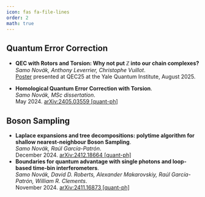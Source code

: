 ```yaml
---
icon: fas fa-file-lines
order: 2
math: true
---
```


## Quantum Error Correction

- <i class="fa-solid fa-image"></i> **QEC with Rotors and Torsion: Why not put $\mathbb{Z}$ into our chain complexes?**  
  *Samo Novák, Anthony Leverrier, Christophe Vuillot*.  
  [Poster](/assets/files/qec25-poster.pdf) presented at QEC25 at the Yale Quantum Institute, August 2025.
  <span class='Z3988' title='url_ver=Z39.88-2004&amp;ctx_ver=Z39.88-2004&amp;rfr_id=info%3Asid%2Fzotero.org%3A2&amp;rft_val_fmt=info%3Aofi%2Ffmt%3Akev%3Amtx%3Adc&amp;rft.type=preprint&amp;rft.title=Homological%20Quantum%20Error%20Correction%20with%20Torsion&amp;rft.publisher=arXiv&amp;rft.description=Homological%20quantum%20error%20correction%20uses%20tools%20of%20algebraic%20topology%20and%20homological%20algebra%20to%20derive%20Calderbank-Shor-Steane%20quantum%20error%20correcting%20codes%20from%20cellulations%20of%20topological%20spaces.%20This%20work%20is%20an%20exploration%20of%20the%20relevant%20topics%2C%20a%20journey%20from%20classical%20error%20correction%2C%20through%20homology%20theory%2C%20to%20CSS%20codes%20acting%20on%20qudit%20systems.%20Qudit%20codes%20have%20torsion%20in%20their%20logical%20spaces.%20This%20is%20interesting%20to%20study%20because%20it%20gives%20us%20extra%20logical%20qudits%2C%20of%20possibly%20different%20dimension.%20Apart%20from%20examples%20and%20comments%20on%20the%20topic%2C%20we%20prove%20an%20original%20result%2C%20the%20Structure%20Theorem%20for%20the%20Qudit%20Logical%20Space%2C%20an%20application%20of%20the%20Universal%20Coefficient%20Theorem%20from%20homological%20algebra%2C%20which%20gives%20us%20information%20about%20the%20logical%20space%20when%20torsion%20is%20involved%2C%20and%20that%20improves%20on%20a%20previous%20result%20in%20the%20literature.%20Furthermore%2C%20this%20work%20introduces%20our%20own%20abstracted%20and%20restricted%20version%20of%20the%20general%20notion%20of%20a%20cell%20complex%2C%20suited%20exactly%20to%20our%20needs.&amp;rft.identifier=http%3A%2F%2Farxiv.org%2Fabs%2F2405.03559&amp;rft.aufirst=Samo&amp;rft.aulast=Nov%C3%A1k&amp;rft.au=Samo%20Nov%C3%A1k&amp;rft.date=2024-05-06'></span>


- <i class="fa-solid fa-book"></i> **Homological Quantum Error Correction with Torsion**.  
  *Samo Novák, MSc dissertation*.  
  May 2024. [arXiv:2405.03559 [quant-ph]](https://arxiv.org/abs/2405.03559)
  <!-- [![arXiv:2405.03559 [quant-ph]](https://img.shields.io/badge/quant--ph-2405.03559-b31b1b?logo=arxiv)](https://arxiv.org/abs/2405.03559) -->
  <span class='Z3988' title='url_ver=Z39.88-2004&amp;ctx_ver=Z39.88-2004&amp;rfr_id=info%3Asid%2Fzotero.org%3A2&amp;rft_val_fmt=info%3Aofi%2Ffmt%3Akev%3Amtx%3Adc&amp;rft.type=preprint&amp;rft.title=Homological%20Quantum%20Error%20Correction%20with%20Torsion&amp;rft.publisher=arXiv&amp;rft.description=Homological%20quantum%20error%20correction%20uses%20tools%20of%20algebraic%20topology%20and%20homological%20algebra%20to%20derive%20Calderbank-Shor-Steane%20quantum%20error%20correcting%20codes%20from%20cellulations%20of%20topological%20spaces.%20This%20work%20is%20an%20exploration%20of%20the%20relevant%20topics%2C%20a%20journey%20from%20classical%20error%20correction%2C%20through%20homology%20theory%2C%20to%20CSS%20codes%20acting%20on%20qudit%20systems.%20Qudit%20codes%20have%20torsion%20in%20their%20logical%20spaces.%20This%20is%20interesting%20to%20study%20because%20it%20gives%20us%20extra%20logical%20qudits%2C%20of%20possibly%20different%20dimension.%20Apart%20from%20examples%20and%20comments%20on%20the%20topic%2C%20we%20prove%20an%20original%20result%2C%20the%20Structure%20Theorem%20for%20the%20Qudit%20Logical%20Space%2C%20an%20application%20of%20the%20Universal%20Coefficient%20Theorem%20from%20homological%20algebra%2C%20which%20gives%20us%20information%20about%20the%20logical%20space%20when%20torsion%20is%20involved%2C%20and%20that%20improves%20on%20a%20previous%20result%20in%20the%20literature.%20Furthermore%2C%20this%20work%20introduces%20our%20own%20abstracted%20and%20restricted%20version%20of%20the%20general%20notion%20of%20a%20cell%20complex%2C%20suited%20exactly%20to%20our%20needs.&amp;rft.identifier=http%3A%2F%2Farxiv.org%2Fabs%2F2405.03559&amp;rft.aufirst=Samo&amp;rft.aulast=Nov%C3%A1k&amp;rft.au=Samo%20Nov%C3%A1k&amp;rft.date=2024-05-06'></span>



## Boson Sampling

- <i class="fa-solid fa-newspaper"></i> **Laplace expansions and tree decompositions: polytime algorithm for shallow nearest-neighbour Boson Sampling**.  
  *Samo Novák, Raúl García-Patrón*.  
  December 2024. [arXiv:2412.18664 [quant-ph]](https://arxiv.org/abs/2412.18664)
  <!-- [![arXiv:2412.18664 [quant-ph]](https://img.shields.io/badge/quant--ph-2412.18664-b31b1b?logo=arxiv)](https://arxiv.org/abs/2412.18664) -->
  <span class='Z3988' title='url_ver=Z39.88-2004&amp;ctx_ver=Z39.88-2004&amp;rfr_id=info%3Asid%2Fzotero.org%3A2&amp;rft_id=info%3Adoi%2F10.48550%2FarXiv.2412.18664&amp;rft_val_fmt=info%3Aofi%2Ffmt%3Akev%3Amtx%3Adc&amp;rft.type=preprint&amp;rft.title=Laplace%20expansions%20and%20tree%20decompositions%3A%20polytime%20algorithm%20for%20shallow%20nearest-neighbour%20Boson%20Sampling&amp;rft.publisher=arXiv&amp;rft.description=In%20a%20Boson%20Sampling%20quantum%20optical%20experiment%20we%20send%20%24n%24%20individual%20photons%20into%20an%20%24m%24-mode%20interferometer%20and%20we%20measure%20the%20occupation%20pattern%20on%20the%20output.%20The%20statistics%20of%20this%20process%20depending%20on%20the%20permanent%20of%20a%20matrix%20representing%20the%20experiment%2C%20a%20%23P-hard%20problem%20to%20compute%2C%20is%20the%20reason%20behind%20ideal%20and%20fully%20general%20Boson%20Sampling%20being%20hard%20to%20simulate%20on%20a%20classical%20computer.%20We%20exploit%20the%20fact%20that%20for%20a%20nearest-neighbour%20shallow%20circuit%2C%20i.e.%20depth%20%24D%20%3D%20%5Cmathcal%7BO%7D(%5Clog%20m)%24%2C%20one%20can%20adapt%20the%20algorithm%20by%20Clifford%20%26%20Clifford%20(2018)%20to%20exploit%20the%20sparsity%20of%20the%20shallow%20interferometer%20using%20an%20algorithm%20by%20Cifuentes%20%26%20Parrilo%20(2016)%20that%20can%20efficiently%20compute%20a%20permanent%20of%20a%20structured%20matrix%20from%20a%20tree%20decomposition.%20Our%20algorithm%20generates%20a%20sample%20from%20a%20shallow%20circuit%20in%20time%20%24%5Cmathcal%7BO%7D(n%5E22%5E%5Comega%20%5Comega%5E2)%20%2B%20%5Cmathcal%7BO%7D(%5Comega%20n%5E3)%24%2C%20where%20%24%5Comega%24%20is%20the%20treewidth%20of%20the%20decomposition%20which%20satisfies%20%24%5Comega%20%5Cle%202D%24%20for%20nearest-neighbour%20shallow%20circuits.%20The%20key%20difference%20in%20our%20work%20with%20respect%20to%20previous%20work%20using%20similar%20methods%20is%20the%20reuse%20of%20the%20structure%20of%20the%20tree%20decomposition%2C%20allowing%20us%20to%20adapt%20the%20Laplace%20expansion%20used%20by%20Clifford%20%26%20Clifford%20which%20removes%20a%20significant%20factor%20of%20%24m%24%20from%20the%20running%20time%2C%20especially%20as%20%24m%3En%5E2%24%20is%20a%20requirement%20of%20the%20original%20Boson%20Sampling%20proposal.&amp;rft.identifier=urn%3Adoi%3A10.48550%2FarXiv.2412.18664&amp;rft.aufirst=Samo&amp;rft.aulast=Nov%C3%A1k&amp;rft.au=Samo%20Nov%C3%A1k&amp;rft.au=Ra%C3%BAl%20Garc%C3%ADa-Patr%C3%B3n&amp;rft.date=2024-12-24&amp;rft.language=en'></span>
- <i class="fa-solid fa-newspaper"></i> **Boundaries for quantum advantage with single photons and loop-based time-bin interferometers**.  
  *Samo Novák, David D. Roberts, Alexander Makarovskiy, Raúl García-Patrón, William R. Clements*.  
  November 2024. [arXiv:2411.16873 [quant-ph]](https://arxiv.org/abs/2411.16873)
  <!-- [![arXiv:2411.16873 [quant-ph]](https://img.shields.io/badge/quant--ph-2411.16873-b31b1b?logo=arxiv)](https://arxiv.org/abs/2411.16873) -->
  <span class='Z3988' title='url_ver=Z39.88-2004&amp;ctx_ver=Z39.88-2004&amp;rfr_id=info%3Asid%2Fzotero.org%3A2&amp;rft_id=info%3Adoi%2F10.48550%2FarXiv.2411.16873&amp;rft_val_fmt=info%3Aofi%2Ffmt%3Akev%3Amtx%3Adc&amp;rft.type=preprint&amp;rft.title=Boundaries%20for%20quantum%20advantage%20with%20single%20photons%20and%20loop-based%20time-bin%20interferometers&amp;rft.publisher=arXiv&amp;rft.description=Loop-based%20boson%20samplers%20interfere%20photons%20in%20the%20time%20degree%20of%20freedom%20using%20a%20sequence%20of%20delay%20lines.%20Since%20they%20require%20few%20hardware%20components%20while%20also%20allowing%20for%20long-range%20entanglement%2C%20they%20are%20strong%20candidates%20for%20demonstrating%20quantum%20advantage%20beyond%20the%20reach%20of%20classical%20emulation.%20We%20propose%20a%20method%20to%20exploit%20this%20loop-based%20structure%20to%20more%20efficiently%20simulate%20such%20systems.%20Our%20algorithm%20exploits%20a%20causal-cone%20argument%20to%20decompose%20the%20circuit%20into%20smaller%20effective%20components%20that%20can%20each%20be%20simulated%20sequentially%20by%20calling%20a%20state%20vector%20simulator%20as%20a%20subroutine.%20To%20quantify%20the%20complexity%20of%20our%20approach%2C%20we%20develop%20a%20new%20lattice%20path%20formalism%20that%20allows%20us%20to%20efficiently%20characterize%20the%20state%20space%20that%20must%20be%20tracked%20during%20the%20simulation.%20In%20addition%2C%20we%20develop%20a%20heuristic%20method%20that%20allows%20us%20to%20predict%20the%20expected%20average%20and%20worst-case%20memory%20requirements%20of%20running%20these%20simulations.%20We%20use%20these%20methods%20to%20compare%20the%20simulation%20complexity%20of%20different%20families%20of%20loop-based%20interferometers%2C%20allowing%20us%20to%20quantify%20the%20potential%20for%20quantum%20advantage%20of%20single-photon%20Boson%20Sampling%20in%20loop-based%20architectures.&amp;rft.identifier=urn%3Adoi%3A10.48550%2FarXiv.2411.16873&amp;rft.aufirst=Samo&amp;rft.aulast=Nov%C3%A1k&amp;rft.au=Samo%20Nov%C3%A1k&amp;rft.au=David%20D.%20Roberts&amp;rft.au=Alexander%20Makarovskiy&amp;rft.au=Ra%C3%BAl%20Garc%C3%ADa-Patr%C3%B3n&amp;rft.au=William%20R.%20Clements&amp;rft.date=2024-11-25'></span>
